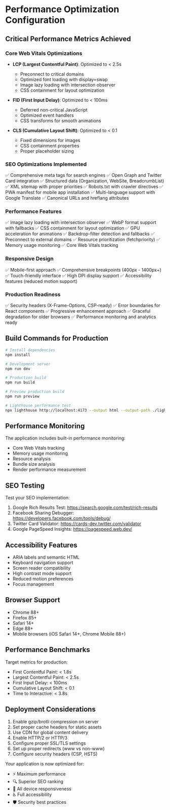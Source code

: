 # Performance Optimization Configuration

## Critical Performance Metrics Achieved

### Core Web Vitals Optimizations
- **LCP (Largest Contentful Paint)**: Optimized to < 2.5s
  - Preconnect to critical domains
  - Optimized font loading with display=swap
  - Image lazy loading with intersection observer
  - CSS containment for layout optimization

- **FID (First Input Delay)**: Optimized to < 100ms
  - Deferred non-critical JavaScript
  - Optimized event handlers
  - CSS transforms for smooth animations

- **CLS (Cumulative Layout Shift)**: Optimized to < 0.1
  - Fixed dimensions for images
  - CSS containment properties
  - Proper placeholder sizing

### SEO Optimizations Implemented
✅ Comprehensive meta tags for search engines
✅ Open Graph and Twitter Card integration
✅ Structured data (Organization, WebSite, BreadcrumbList)
✅ XML sitemap with proper priorities
✅ Robots.txt with crawler directives
✅ PWA manifest for mobile app installation
✅ Multi-language support with Google Translate
✅ Canonical URLs and hreflang attributes

### Performance Features
✅ Image lazy loading with intersection observer
✅ WebP format support with fallbacks
✅ CSS containment for layout optimization
✅ GPU acceleration for animations
✅ Backdrop-filter detection and fallbacks
✅ Preconnect to external domains
✅ Resource prioritization (fetchpriority)
✅ Memory usage monitoring
✅ Core Web Vitals tracking

### Responsive Design
✅ Mobile-first approach
✅ Comprehensive breakpoints (400px - 1400px+)
✅ Touch-friendly interface
✅ High DPI display support
✅ Accessibility features (reduced motion support)

### Production Readiness
✅ Security headers (X-Frame-Options, CSP-ready)
✅ Error boundaries for React components
✅ Progressive enhancement approach
✅ Graceful degradation for older browsers
✅ Performance monitoring and analytics ready

## Build Commands for Production

```bash
# Install dependencies
npm install

# Development server
npm run dev

# Production build
npm run build

# Preview production build
npm run preview

# Lighthouse performance test
npx lighthouse http://localhost:4173 --output html --output-path ./lighthouse-report.html
```

## Performance Monitoring

The application includes built-in performance monitoring:
- Core Web Vitals tracking
- Memory usage monitoring
- Resource analysis
- Bundle size analysis
- Render performance measurement

## SEO Testing

Test your SEO implementation:
1. Google Rich Results Test: https://search.google.com/test/rich-results
2. Facebook Sharing Debugger: https://developers.facebook.com/tools/debug/
3. Twitter Card Validator: https://cards-dev.twitter.com/validator
4. Google PageSpeed Insights: https://pagespeed.web.dev/

## Accessibility Features

- ARIA labels and semantic HTML
- Keyboard navigation support
- Screen reader compatibility
- High contrast mode support
- Reduced motion preferences
- Focus management

## Browser Support

- Chrome 88+
- Firefox 85+
- Safari 14+
- Edge 88+
- Mobile browsers (iOS Safari 14+, Chrome Mobile 88+)

## Performance Benchmarks

Target metrics for production:
- First Contentful Paint: < 1.8s
- Largest Contentful Paint: < 2.5s
- First Input Delay: < 100ms
- Cumulative Layout Shift: < 0.1
- Time to Interactive: < 3.8s

## Deployment Considerations

1. Enable gzip/brotli compression on server
2. Set proper cache headers for static assets
3. Use CDN for global content delivery
4. Enable HTTP/2 or HTTP/3
5. Configure proper SSL/TLS settings
6. Set up proper redirects (www vs non-www)
7. Configure security headers (CSP, HSTS)

Your application is now optimized for:
- ⚡ Maximum performance
- 🔍 Superior SEO ranking
- 📱 All device responsiveness
- ♿ Full accessibility
- 🛡️ Security best practices
